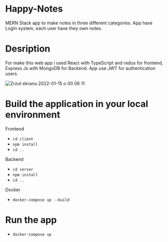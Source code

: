 # Happy-Notes
MERN Stack app to make notes in three different categories. App have LogIn system, each user have they own notes.

# Desription
For make this web app i used React with TypeScript and redux for frontend, Express Js with MongoDB for Backend. App use JWT for authentication users. 

![Zrzut ekranu 2022-01-15 o 00 06 11](https://user-images.githubusercontent.com/32836419/149596563-8affa41b-981e-49c1-957c-8e6d2f7d2c7f.png)

# Build the application in your local environment

Frontend

 - `cd client`
 - `npm install`
 - `cd ..`
 
 Backend
 
 - `cd server`
 - `npm install`
 - `cd ..`
 
Docker

- `docker-compose up --build`

# Run the app

- `docker-compose up`


